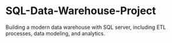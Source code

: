 # SQL-Data-Warehouse-Project
Building a modern data warehouse with SQL server, including ETL processes, data modeling, and analytics.
